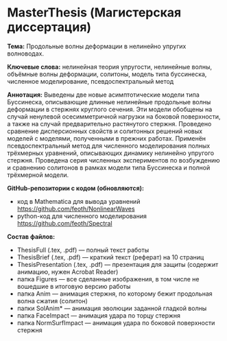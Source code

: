 # MasterThesis (Магистерская диссертация)
**Тема:** Продольные волны деформации в нелинейно упругих волноводах.

**Ключевые слова:** нелинейная теория упругости, нелинейные волны, объёмные волны деформации, солитоны, модель типа буссинеска, численное моделирование, псевдоспектральный метод

**Аннотация:** Выведены две новые асимптотические модели типа Буссинеска, описывающие длинные нелинейные продольные волны деформации в стержнях круглого сечения. Эти модели обобщены на случай ненулевой осесимметричной нагрузки на боковой поверхности, а также на случай предварительно растянутого стержня. Проведено сравнение дисперсионных свойств и солитонных решений новых моделей с моделями, полученными в прежних работах.
Применён псевдоспектральный метод для численного моделирования полных трёхмерных уравнений, описывающих динамику нелинейно упругого стержня. Проведена серия численных экспериментов по возбуждению и сравнению солитонов в рамках модели типа Буссинеска и полной трёхмерной модели.

**GitHub-репозитории с кодом (обновляются):**
- код в Mathematica для вывода уравнений https://github.com/feoth/NonlinearWaves
- python-код для численного моделирования https://github.com/feoth/Spectral

**Состав файлов:**
- ThesisFull (.tex, .pdf) — полный текст работы
- ThesisBrief (.tex, .pdf) — краткий текст (реферат) на 10 страниц
- ThesisPresentation (.tex, .pdf) — презентация для защиты (содержит анимацию, нужен Acrobat Reader)
- папка Figures — все сделанные изображения, в том числе не вошедшие в итоговую версию работы
- папка Anim — анимация стержня, по которому бежит продольная волна сжатия (солитон)
- папки SolAnim* — анимация эволюции заданной гладкой волны
- папка FaceImpact — анимация удара по торцу стержня
- папка NormSurfImpact — анимация удара по боковой поверхности стержня
